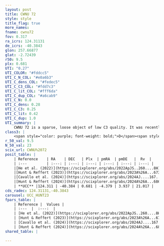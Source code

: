 ```yaml
---
layout: post
title: CWNU 72
style: style
title_flag: true
more_names: 
fname: cwnu72
fov: 0.317
ra_icrs: 124.31131
de_icrs: -40.3843
glon: 257.66877
glat: -2.72439
r50: 9.5
plx: 0.681
UTI: "0.27"
UTI_COLOR: "#fddcc5"
UTI_C_N_COL: "#e0a6b3"
UTI_C_dens_COL: "#fedec5"
UTI_C_C3_COL: "#fdd7c3"
UTI_C_lit_COL: "#fff6da"
UTI_C_dup_COL: "#a6cab9"
UTI_C_N: 0.0
UTI_C_dens: 0.28
UTI_C_C3: 0.25
UTI_C_lit: 0.42
UTI_C_dup: 1.0
UTI_summary: |
    CWNU 72 is a sparse, loose object of low C3 quality. It was recently reported in the literature.<br><br><span style="color: #99180f; font-weight: bold;">Warning: </span>contains less than 25 stars with <i>P>0.5</i> estimated.
class3: |
    <span style="color: purple; font-weight: bold;">D</span><span style="color: #FFC300; font-weight: bold;">B</span>
r_50_val: 9.5
N_50_val: 23
scix_url: CWNU%2072
posit_table: |
    | Reference    | RA    | DEC   | Plx  | pmRA  | pmDE   |  Rv  |
    | :---         | :---: | :---: | :---: | :---: | :---: | :---: |
    |[He et al. (2022)](https://scixplorer.org/abs/2022ApJS..260....8H) | 124.253 | -40.32 | 0.67 | -4.38 | 3.94 | 20.7 |
    |[Hunt & Reffert (2023)](https://scixplorer.org/abs/2023A%26A...673A.114H) | 124.375 | -40.391 | 0.67 | -4.378 | 3.925 | 22.812 |
    |[Cavallo et al. (2024)](https://scixplorer.org/abs/2024AJ....167...12C) | 124.276 | -40.362 | 0.67 | -- | -- | -- |
    |[Hunt & Reffert (2024)](https://scixplorer.org/abs/2024A%26A...686A..42H) | 124.375 | -40.391 | 0.67 | -4.378 | 3.925 | 22.812 |
    | **UCC** |124.311 | -40.384 | 0.681 | -4.379 | 3.937 | 21.017 | 
cds_radec: 124.31131,-40.3843
carousel: UCC_HUNT23
fpars_table: |
    | Reference |  Values |
    | :---  |  :---:  |
    | [He et al. (2022)](https://scixplorer.org/abs/2022ApJS..260....8H) | `AG=1.45, m-M=10.55, logAge=8.7, Z=0.038` |
    | [Hunt & Reffert (2023)](https://scixplorer.org/abs/2023A%26A...673A.114H) | `AV50=2.327, diffAV50=1.949, MOD50=10.761, logAge50=8.207` |
    | [Cavallo et al. (2024)](https://scixplorer.org/abs/2024AJ....167...12C) | `AV50=2.46, dMod50=10.93, logAge50=7.91, [Fe/H]50=0.49` |
    | [Hunt & Reffert (2024)](https://scixplorer.org/abs/2024A%26A...686A..42H) | `MassJ=345.798` |
shared_table: |
    
---
```

